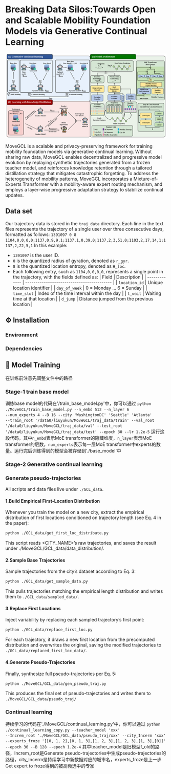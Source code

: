 # Breaking Data Silos:Towards Open and Scalable Mobility Foundation Models via Generative Continual Learning
<!-- add image -->
<p align="center">
  <img src="fig/MoveGCL.svg" alt="WorldMove Logo"/>
</p>
MoveGCL is a scalable and privacy-preserving framework for training mobility foundation models via generative continual learning. Without sharing raw data, MoveGCL enables decentralized and progressive model evolution by replaying synthetic trajectories generated from a frozen teacher model, and reinforces knowledge retention through a tailored distillation strategy that mitigates catastrophic forgetting. To address the heterogeneity of mobility patterns, MoveGCL incorporates a Mixture-of-Experts Transformer with a mobility-aware expert routing mechanism, and employs a layer-wise progressive adaptation strategy to stabilize continual updates.

## Data set
Our trajectory data is stored in the <code>traj_data</code> directory. Each line in the text files represents the trajectory of a single user over three consecutive days, formatted as follows: 
<code>1391097 0 8 1104,0,0,0,0;1137,0,9,9,1;1137,1,0,39,0;1137,2,3,51,0;1103,2,17,14,1;1137,2,22,5,1</code> 
In this example: 
- <code>1391097</code> is the user ID.
- <code>0</code> is the quantized radius of gyration, denoted as <code>r_gyr</code>.
- <code>8</code> is the quantized location entropy, denoted as <code>H_loc</code>.
- Each following entry, such as <code>1104,0,0,0,0</code>, represents a single point in the trajectory, with the fields defined as:
  | Field         | Description                                |
  | ------------- | ------------------------------------------ |
  | `location_id` | Unique location identifier                 |
  | `day_of_week` | 0 = Monday … 6 = Sunday                    |
  | `time_slot`   | Index of the time interval within the day  |
  | `t_wait`      | Waiting time at that location              |
  | `d_jump`      | Distance jumped from the previous location |

## ⚙️ Installation
### Environment
### Dependencies

## 🏃 Model Training
在训练前注意先调整文件中的路径
### Stage-1 train base model
训练base model的代码在'/train_base_model.py'中，你可以通过 <code>python ./MoveGCL/train_base_model.py --n_embd 512 --n_layer 6 --num_experts 4 --B 16 --city 'WashingtonDC' 'Seattle' 'Atlanta' --train_root '/data0/liuyukun/MoveGCL/traj_data/train' --val_root '/data0/liuyukun/MoveGCL/traj_data/val' --test_root '/data0/liuyukun/MoveGCL/traj_data/test' --epoch 30 --lr 1.2e-5</code> 运行这段代码，其中<code>n_embd</code>表示MoE transformer的隐藏维度，<code>n_layer</code>表示MoE transformer的层数，<code>num_experts</code>表示每一层MoE transformer中experts的数量。运行完后训练得到的模型会被存储到'./base_model'中
### Stage-2 Generative continual learning
### Generate pseudo-trajectories
All scripts and data files live under `./GCL_data`.
#### 1.Build Empirical First-Location Distribution
Whenever you train the model on a new city, extract the empirical distribution of first locations conditioned on trajectory length (see Eq. 4 in the paper):
```bash
python ./GCL_data/get_first_loc_distribute.py
```
This script reads <CITY_NAME>’s raw trajectories, and saves the result under ./MoveGCL/GCL_data/data_distribution/.
#### 2.Sample Base Trajectories
Sample trajectories from the city’s dataset according to Eq. 3:
```bash
python ./GCL_data/get_sample_data.py
```
This pulls trajectories matching the empirical length distribution and writes them to <code>./GCL_data/sampled_data/</code>.
#### 3.Replace First Locations
Inject variability by replacing each sampled trajectory’s first point:
```bash
python ./GCL_data/replace_first_loc.py
```
For each trajectory, it draws a new first location from the precomputed distribution and overwrites the original, saving the modified trajectories to <code>./GCL_data/replaced_first_loc_data/</code>.
#### 4.Generate Pseudo-Trajectories
Finally, synthesize full pseudo-trajectories per Eq. 5:
```bash
python ./MoveGCL/GCL_data/gen_pseudo_traj.py
```
This produces the final set of pseudo-trajectories and writes them to <code>./MoveGCL/GCL_data/pseudo_traj/</code>

### Continual learning
持续学习的代码在'./MoveGCL/continual_learning.py'中，你可以通过
<code>python ./continual_learning_copy.py --teacher_model 'xxx' --Increm_root './MoveGCL/GCL_data/pseudo_traj/xxx' --city_Incerm 'xxx' --experts_froze '[[0, 1, 2],[0, 1, 3],[1, 2, 3],[1, 2, 3],[1, 3],[0]]' --epoch 30 --B 128 --epoch 1.2e-4</code>
其中teacher_model是旧模型f_old的路径，Increm_root是Generate pseudo-trajectories中生成pseudo-trajectories的路径，city_Incerm是持续学习中新数据对应的城市名，experts_froze是上一步Get expert to froze得到的被高频选中的专家
